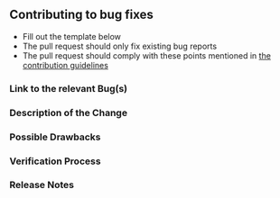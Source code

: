## Contributing to bug fixes

 - Fill out the template below
 - The pull request should only fix existing bug reports
 - The pull request should comply with these points mentioned in [the contribution guidelines](https://github.com/pykeen/pykeen/blob/master/.github/CONTRIBUTING.md#pull-request)


### Link to the relevant Bug(s)
<!--

Link to the issue describing the bug that you're fixing.

If there is not yet an issue for your bug, please open a new issue and then link to that issue in your pull request.
Note: In some cases, one person's "bug" is another person's "feature." If the pull request does not address an existing
issue with the "bug" label, the maintainers have the final say on whether the current behavior is a bug.

-->


### Description of the Change

<!--

We must be able to understand the design of your change from this description, so please walk us through the concepts.

-->


### Possible Drawbacks

<!-- What are the possible side-effects or negative impacts of the code change? -->


### Verification Process

<!--

What process did you follow to verify that the change has not introduced any regressions? Describe the actions you
performed and describe the results you observed.

-->


### Release Notes

<!--

Please describe the changes in a single line that explains this improvement in
terms that any user can understand.

Example:

- Fixed an issue where model parameters were not set correctly.
- Increased the performance of method X by avoiding redundant re-calculations of the loading vectors.

-->
